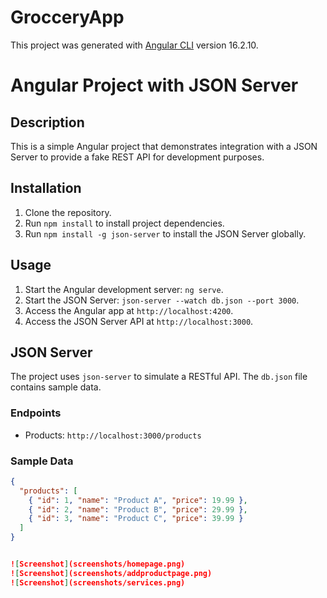# GrocceryApp

This project was generated with [Angular CLI](https://github.com/angular/angular-cli) version 16.2.10.

# Angular Project with JSON Server

## Description

This is a simple Angular project that demonstrates integration with a JSON Server to provide a fake REST API for development purposes.

## Installation

1. Clone the repository.
2. Run `npm install` to install project dependencies.
3. Run `npm install -g json-server` to install the JSON Server globally.

## Usage

1. Start the Angular development server: `ng serve`.
2. Start the JSON Server: `json-server --watch db.json --port 3000`.
3. Access the Angular app at `http://localhost:4200`.
4. Access the JSON Server API at `http://localhost:3000`.

## JSON Server

The project uses `json-server` to simulate a RESTful API. The `db.json` file contains sample data.

### Endpoints

- Products: `http://localhost:3000/products`

### Sample Data

```json
{
  "products": [
    { "id": 1, "name": "Product A", "price": 19.99 },
    { "id": 2, "name": "Product B", "price": 29.99 },
    { "id": 3, "name": "Product C", "price": 39.99 }
  ]
}


![Screenshot](screenshots/homepage.png)
![Screenshot](screenshots/addproductpage.png)
![Screenshot](screenshots/services.png)
